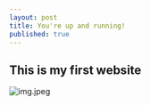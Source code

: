 ```yaml
---
layout: post
title: You're up and running!
published: true
---
```

## This is my first website

![img.jpeg]({{site.baseurl}}/_posts/img.jpeg)

